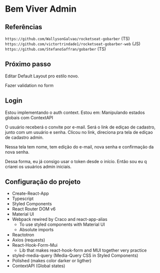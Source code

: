 # Bem Viver Admin

## Referências

`https://github.com/WallysonGalvao/rocketseat-gobarber` (TS)
`https://github.com/victortrindade1/rocketseat-gobarber-web` (JS)
`https://github.com/StefanoSaffran/gobarber` (TS)

## Próximo passo

Editar Default Layout pro estilo novo.

Fazer validation no form

## Login

Estou implementando o auth context. Estou em: Manipulando estados globais com ContextAPI

O usuário receberá o convite por e-mail. Será o link de ediçao de cadastro, junto com um usuário e senha. Clicou no link, direciona pra tela de ediçao de cadastro admin.

Nessa tela tem nome, tem edição do e-mail, nova senha e confirmação da nova senha.

Dessa forma, eu já consigo usar o token desde o início. Então sou eu q criarei os usuários admin iniciais.

## Configuração do projeto

- Create-React-App
- Typescript
- Styled Components
- React Router DOM v6
- Material UI
- Webpack rewired by Craco and react-app-alias
  - To use styled components with Material UI
  - Absolute imports
- Reactotron
- Axios (requests)
- React-Hook-Form-Mui
  - Lib that makes react-hook-form and MUI together very practice
- styled-media-query (Media-Query CSS in Styled Components)
- Polished (makes color darker or ligther)
- ContextAPI (Global states)
